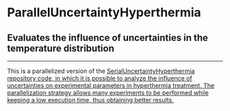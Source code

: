 # ParallelUncertaintyHyperthermia
## Evaluates the influence of uncertainties in the temperature distribution 
<hr />
<p>This is a parallelized version of the <a href='https://github.com/antonioMarchese/SerialUncertaintyHipertermia'>SerialUncertaintyHyperthermia</ a> repository code, in which it is possible to analyze the influence of uncertainties on experimental parameters in hyperthermia treatment. The parallelization strategy allows many experiments to be performed while keeping a low execution time, thus obtaining better results.</ p>
